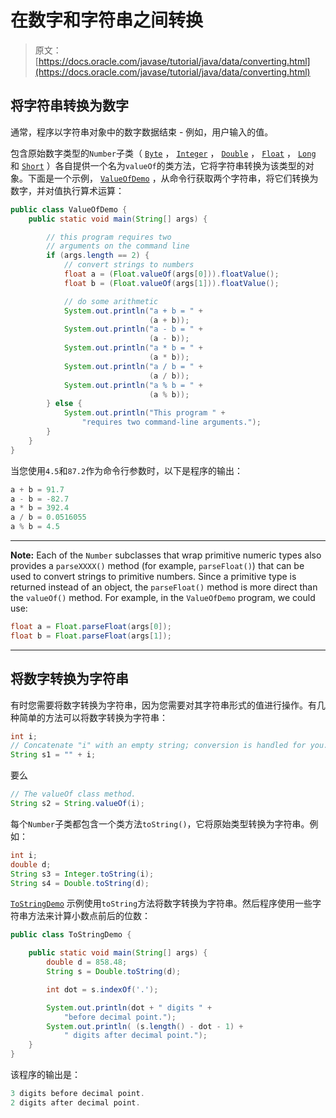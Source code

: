 # 在数字和字符串之间转换

> 原文： [https://docs.oracle.com/javase/tutorial/java/data/converting.html](https://docs.oracle.com/javase/tutorial/java/data/converting.html)

## 将字符串转换为数字

通常，程序以字符串对象中的数字数据结束 - 例如，用户输入的值。

包含原始数字类型的`Number`子类（ [`Byte`](https://docs.oracle.com/javase/8/docs/api/java/lang/Byte.html) ， [`Integer`](https://docs.oracle.com/javase/8/docs/api/java/lang/Integer.html) ， [`Double`](https://docs.oracle.com/javase/8/docs/api/java/lang/Double.html) ， [`Float`](https://docs.oracle.com/javase/8/docs/api/java/lang/Float.html) ， [`Long`](https://docs.oracle.com/javase/8/docs/api/java/lang/Long.html) 和 [`Short`](https://docs.oracle.com/javase/8/docs/api/java/lang/Short.html) ）各自提供一个名为`valueOf`的类方法，它将字符串转换为该类型的对象。下面是一个示例， [`ValueOfDemo`](examples/ValueOfDemo.java) ，从命令行获取两个字符串，将它们转换为数字，并对值执行算术运算：

```java
public class ValueOfDemo {
    public static void main(String[] args) {

        // this program requires two 
        // arguments on the command line 
        if (args.length == 2) {
            // convert strings to numbers
            float a = (Float.valueOf(args[0])).floatValue(); 
            float b = (Float.valueOf(args[1])).floatValue();

            // do some arithmetic
            System.out.println("a + b = " +
                               (a + b));
            System.out.println("a - b = " +
                               (a - b));
            System.out.println("a * b = " +
                               (a * b));
            System.out.println("a / b = " +
                               (a / b));
            System.out.println("a % b = " +
                               (a % b));
        } else {
            System.out.println("This program " +
                "requires two command-line arguments.");
        }
    }
}

```

当您使用`4.5`和`87.2`作为命令行参数时，以下是程序的输出：

```java
a + b = 91.7
a - b = -82.7
a * b = 392.4
a / b = 0.0516055
a % b = 4.5

```

* * *

**Note:** Each of the `Number` subclasses that wrap primitive numeric types also provides a `parseXXXX()` method (for example, `parseFloat()`) that can be used to convert strings to primitive numbers. Since a primitive type is returned instead of an object, the `parseFloat()` method is more direct than the `valueOf()` method. For example, in the `ValueOfDemo` program, we could use:

```java
float a = Float.parseFloat(args[0]);
float b = Float.parseFloat(args[1]);

```

* * *

## 将数字转换为字符串

有时您需要将数字转换为字符串，因为您需要对其字符串形式的值进行操作。有几种简单的方法可以将数字转换为字符串：

```java
int i;
// Concatenate "i" with an empty string; conversion is handled for you.
String s1 = "" + i;

```

要么

```java
// The valueOf class method.
String s2 = String.valueOf(i);

```

每个`Number`子类都包含一个类方法`toString()`，它将原始类型转换为字符串。例如：

```java
int i;
double d;
String s3 = Integer.toString(i); 
String s4 = Double.toString(d); 

```

[`ToStringDemo`](examples/ToStringDemo.java) 示例使用`toString`方法将数字转换为字符串。然后程序使用一些字符串方法来计算小数点前后的位数：

```java
public class ToStringDemo {

    public static void main(String[] args) {
        double d = 858.48;
        String s = Double.toString(d);

        int dot = s.indexOf('.');

        System.out.println(dot + " digits " +
            "before decimal point.");
        System.out.println( (s.length() - dot - 1) +
            " digits after decimal point.");
    }
}

```

该程序的输出是：

```java
3 digits before decimal point.
2 digits after decimal point.

```
